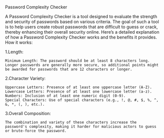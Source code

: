 Password Complexity Checker

A Password Complexity Checker is a tool designed to evaluate the strength and security of passwords based on various criteria. The goal of such a tool is to help users create robust passwords that are difficult to guess or crack, thereby enhancing their overall security online. Here’s a detailed explanation of how a Password Complexity Checker works and the benefits it provides.
How it works:

1.Length:

    Minimum Length: The password should be at least 8 characters long. Longer passwords are generally more secure, so additional points might be awarded for passwords that are 12 characters or longer.

2.Character Variety:

    Uppercase Letters: Presence of at least one uppercase letter (A-Z).
    Lowercase Letters: Presence of at least one lowercase letter (a-z).
    Numbers: Inclusion of at least one numeric digit (0-9).
    Special Characters: Use of special characters (e.g., !, @, #, $, %, ^, &, *, (, ), etc.).

3.Overall Composition:

    The combination and variety of these characters increase the password's complexity, making it harder for malicious actors to guess or brute-force the password.
